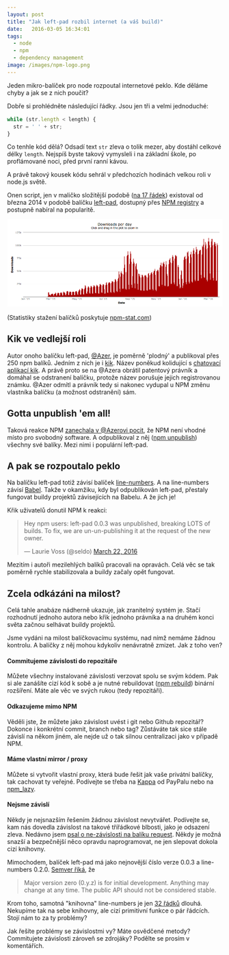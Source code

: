 ```yaml
---
layout: post
title: "Jak left-pad rozbil internet (a váš build)"
date:   2016-03-05 16:34:01
tags:
  - node
  - npm
  - dependency management
image: /images/npm-logo.png
---
```


Jeden mikro-balíček pro node rozpoutal internetové peklo. Kde děláme chyby a jak se z nich poučit?

Dobře si prohlédněte následující řádky. Jsou jen tři a velmi jednoduché:

```js
while (str.length < length) {
  str = ' ' + str;
}
```

Co tenhle kód dělá? Odsadí text ```str``` zleva o tolik mezer, aby dostáhl celkové délky ```length```. Nejspíš byste takový vymysleli i na základní škole, po proflámované noci, před první ranní kávou.

A právě takový kousek kódu sehrál v předchozích hodinách velkou roli v node.js světě.

Onen script, jen v maličko složitější podobě ([na 17 řádek](https://github.com/azer/left-pad/blob/0e04eb4da3a99003c01392a55fa2fdb99db17641/index.js)) existoval od března 2014 v podobě balíčku [left-pad](https://www.npmjs.com/package/left-pad), dostupný přes [NPM registry](https://www.npmjs.com/) a postupně nabíral na popularitě.

![Statistika stažení](/images/left-pad/stats.png)

(Statistiky stažení balíčků poskytuje [npm-stat.com](http://npm-stat.com/charts.html?package=left-pad&author=&from=&to=2016-03-23))

## Kik ve vedlejší roli
Autor onoho balíčku left-pad, [@Azer](https://github.com/azer),  je poměrně 'plodný' a publikoval přes 250 npm balíků. Jedním z nich je i [kik](https://github.com/starters/kik). Název poněkud kolidující s [chatovací aplikací kik](http://www.kik.com/). A právě proto se na @Azera obrátil patentový právník a domáhal se odstranení balíčku, protože název porušuje jejich registrovanou známku. @Azer odmítl a právník tedy si nakonec vydupal u NPM změnu vlastníka balíčku (a možnost odstranění) sám.

## Gotta unpublish 'em all!
Taková reakce NPM [zanechala v @Azerovi pocit](https://medium.com/@azerbike/i-ve-just-liberated-my-modules-9045c06be67c#.at09fayt0), že NPM není vhodné místo pro svobodný software. A odpublikoval z něj ([npm unpublish](https://docs.npmjs.com/cli/unpublish)) všechny své balíky. Mezi nimi i populární left-pad.

## A pak se rozpoutalo peklo
Na balíčku left-pad totiž závisí balíček [line-numbers](https://www.npmjs.com/package/line-numbers). A na line-numbers závisí [Babel](https://babeljs.io/). Takže v okamžiku, kdy byl odpublikován left-pad, přestaly fungovat buildy projektů závisejících na Babelu. A že jich je!

Křik uživatelů donutil NPM k reakci:

<blockquote class="twitter-tweet" data-lang="en"><p lang="en" dir="ltr">Hey npm users: left-pad 0.0.3 was unpublished, breaking LOTS of builds. To fix, we are un-un-publishing it at the request of the new owner.</p>&mdash; Laurie Voss (@seldo) <a href="https://twitter.com/seldo/status/712414400808755200">March 22, 2016</a></blockquote>


Mezitím i autoři mezilehlých balíků pracovali na opravách. Celá věc se tak poměrně rychle stabilizovala a buildy začaly opět fungovat.

## Zcela odkázáni na milost?
Celá tahle anabáze nádherně ukazuje, jak zranitelný systém je. Stačí rozhodnutí jednoho autora nebo křik jednoho právníka a na druhém konci světa začnou selhávat buildy projektů.

Jsme vydáni na milost balíčkovacímu systému, nad nímž nemáme žádnou kontrolu. A balíčky z něj mohou kdykoliv nenávratně zmizet. Jak z toho ven?

#### Commitujeme závislosti do repozitáře
Můžete všechny instalované závislosti verzovat spolu se svým kódem. Pak si ale zanášíte cizí kód k sobě a je nutné rebuildovat ([npm rebuild](https://docs.npmjs.com/cli/rebuild)) binární rozšíření. Máte ale věc ve svých rukou (tedy repozitáři).

#### Odkazujeme mimo NPM
Věděli jste, že můžete jako závislost uvést i git nebo Github repozitář? Dokonce i konkrétní commit, branch nebo tag? Zůstáváte tak sice stále závislí na někom jiném, ale nejde už o tak silnou centralizaci jako v případě NPM.

#### Máme vlastní mirror / proxy
Můžete si vytvořit vlastní proxy, která bude řešit jak vaše privátní balíčky, tak cachovat ty veřejné. Podívejte se třeba na [Kappa](https://github.com/krakenjs/kappa) od PayPalu nebo na [npm_lazy](http://mixu.net/npm_lazy/).

#### Nejsme závislí
Někdy je nejsnazším řešením žádnou závislost nevytvářet. Podívejte se, kam nás dovedla závislost na takové třířádkové blbosti, jako je odsazení zleva. Nedávno jsem [psal o ne-závislosti na balíku request](http://www.tomas-dvorak.cz/posts/nodejs-request-without-dependencies/). Někdy je možná snazší a bezpečnější něco opravdu naprogramovat, ne jen slepovat dokola cizí knihovny.

Mimochodem, balíček left-pad má jako nejnovější číslo verze 0.0.3 a line-numbers 0.2.0. [Semver říká](http://semver.org/#spec-item-4), že

> Major version zero (0.y.z) is for initial development. Anything may change at any time. The public API should not be considered stable.

Krom toho, samotná "knihovna" line-numbers je jen [32 řádků](https://github.com/lydell/line-numbers/blob/eb82c0c3da335fbd80111b771a6a3e38d7f63900/index.js) dlouhá. Nekupíme tak na sebe knihovny, ale cizí primitivní funkce o pár řádcích. Stojí nám to za ty problémy?


Jak řešíte problémy se závislostmi vy? Máte osvědčené metody? Commitujete závislosti zároveň se zdrojáky? Podělte se prosím v komentářích.
